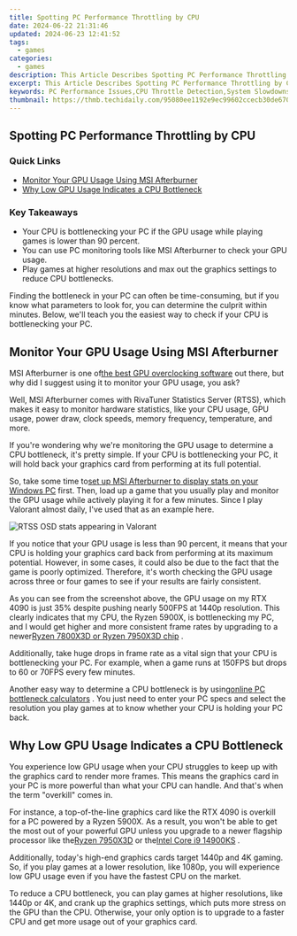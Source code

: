 ```yaml
---
title: Spotting PC Performance Throttling by CPU
date: 2024-06-22 21:31:46
updated: 2024-06-23 12:41:52
tags:
  - games
categories:
  - games
description: This Article Describes Spotting PC Performance Throttling by CPU
excerpt: This Article Describes Spotting PC Performance Throttling by CPU
keywords: PC Performance Issues,CPU Throttle Detection,System Slowdowns,Overheat Effects,Gaming Lag Triggers,Processor Limiting,Speed Optimization Tips,PC Slowdown Concerns,CPU Throttling Alert,Identifying Overheat Impact,Gaming Lag Causes,Detecting Processor Braking,Optimizing System Speed,Tips for Performance Boost
thumbnail: https://thmb.techidaily.com/95080ee1192e9ec99602ccecb30de670936b2e86c3bafe48586480f26bd563d2.jpg
---
```


## Spotting PC Performance Throttling by CPU

### Quick Links

* [Monitor Your GPU Usage Using MSI Afterburner](#monitor-your-gpu-usage-using-msi-afterburner)
* [Why Low GPU Usage Indicates a CPU Bottleneck](#why-low-gpu-usage-indicates-a-cpu-bottleneck)

### Key Takeaways

* Your CPU is bottlenecking your PC if the GPU usage while playing games is lower than 90 percent.
* You can use PC monitoring tools like MSI Afterburner to check your GPU usage.
* Play games at higher resolutions and max out the graphics settings to reduce CPU bottlenecks.

 Finding the bottleneck in your PC can often be time-consuming, but if you know what parameters to look for, you can determine the culprit within minutes. Below, we'll teach you the easiest way to check if your CPU is bottlenecking your PC.

## Monitor Your GPU Usage Using MSI Afterburner

 MSI Afterburner is one of[the best GPU overclocking software](https://www.makeuseof.com/best-cpu-overclocking-software/) out there, but why did I suggest using it to monitor your GPU usage, you ask?

 Well, MSI Afterburner comes with RivaTuner Statistics Server (RTSS), which makes it easy to monitor hardware statistics, like your CPU usage, GPU usage, power draw, clock speeds, memory frequency, temperature, and more.

 If you're wondering why we're monitoring the GPU usage to determine a CPU bottleneck, it's pretty simple. If your CPU is bottlenecking your PC, it will hold back your graphics card from performing at its full potential.

 So, take some time to[set up MSI Afterburner to display stats on your Windows PC](https://www.makeuseof.com/windows-11-msi-afterburner-stats/) first. Then, load up a game that you usually play and monitor the GPU usage while actively playing it for a few minutes. Since I play Valorant almost daily, I've used that as an example here.

![RTSS OSD stats appearing in Valorant](https://static1.makeuseofimages.com/wordpress/wp-content/uploads/2024/04/rtss-osd-stats-appearing-in-valorant.png)

 If you notice that your GPU usage is less than 90 percent, it means that your CPU is holding your graphics card back from performing at its maximum potential. However, in some cases, it could also be due to the fact that the game is poorly optimized. Therefore, it's worth checking the GPU usage across three or four games to see if your results are fairly consistent.

 As you can see from the screenshot above, the GPU usage on my RTX 4090 is just 35% despite pushing nearly 500FPS at 1440p resolution. This clearly indicates that my CPU, the Ryzen 5900X, is bottlenecking my PC, and I would get higher and more consistent frame rates by upgrading to a newer[Ryzen 7800X3D or Ryzen 7950X3D chip](https://www.makeuseof.com/ryzen-9-7950x3d-vs-ryzen-9-7900x3d-vs-ryzen-7-7800x3d/) .

 Additionally, take huge drops in frame rate as a vital sign that your CPU is bottlenecking your PC. For example, when a game runs at 150FPS but drops to 60 or 70FPS every few minutes.

 Another easy way to determine a CPU bottleneck is by using[online PC bottleneck calculators](https://www.makeuseof.com/windows-best-bottleneck-calculators/) . You just need to enter your PC specs and select the resolution you play games at to know whether your CPU is holding your PC back.

## Why Low GPU Usage Indicates a CPU Bottleneck

 You experience low GPU usage when your CPU struggles to keep up with the graphics card to render more frames. This means the graphics card in your PC is more powerful than what your CPU can handle. And that's when the term "overkill" comes in.

 For instance, a top-of-the-line graphics card like the RTX 4090 is overkill for a PC powered by a Ryzen 5900X. As a result, you won't be able to get the most out of your powerful GPU unless you upgrade to a newer flagship processor like the[Ryzen 7950X3D](https://www.amazon.com/AMD-Ryzen-7950X3D-Hexadeca-core-Processor/dp/B0BTRH9MNS/?tag=makeusw-20&ascsubtag=UUmuoUeUpU2032051&asc%5Frefurl=https%3A%2F%2Fwww.makeuseof.com%2Ffind-if-cpu-bottlenecking-pc%2F&asc%5Fcampaign=Evergreen) or the[Intel Core i9 14900KS](https://www.amazon.com/Intel%C2%AE-i9-14900KS-Desktop-Processor-P-cores/dp/B0CXHMTHWP/?tag=makeusw-20&ascsubtag=UUmuoUeUpU2032051&asc%5Frefurl=https%3A%2F%2Fwww.makeuseof.com%2Ffind-if-cpu-bottlenecking-pc%2F&asc%5Fcampaign=Evergreen) .

 Additionally, today's high-end graphics cards target 1440p and 4K gaming. So, if you play games at a lower resolution, like 1080p, you will experience low GPU usage even if you have the fastest CPU on the market.

 To reduce a CPU bottleneck, you can play games at higher resolutions, like 1440p or 4K, and crank up the graphics settings, which puts more stress on the GPU than the CPU. Otherwise, your only option is to upgrade to a faster CPU and get more usage out of your graphics card.


<ins class="adsbygoogle"
     style="display:block"
     data-ad-format="autorelaxed"
     data-ad-client="ca-pub-7571918770474297"
     data-ad-slot="1223367746"></ins>



<ins class="adsbygoogle"
     style="display:block"
     data-ad-client="ca-pub-7571918770474297"
     data-ad-slot="8358498916"
     data-ad-format="auto"
     data-full-width-responsive="true"></ins>
